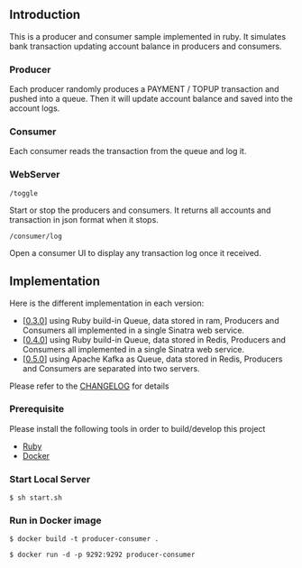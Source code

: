## Introduction
This is a producer and consumer sample implemented in ruby. 
It simulates bank transaction updating account balance in producers and consumers.

### Producer
Each producer randomly produces a PAYMENT / TOPUP transaction and pushed into a queue.
Then it will update account balance and saved into the account logs.

### Consumer
Each consumer reads the transaction from the queue and log it. 

### WebServer

`/toggle`

Start or stop the producers and consumers. 
It returns all accounts and transaction in json format when it stops.

`/consumer/log`

Open a consumer UI to display any transaction log once it received.

## Implementation

Here is the different implementation in each version:
* [[0.3.0]()] using Ruby build-in Queue, data stored in ram, Producers and Consumers all implemented in a single Sinatra web service.
* [[0.4.0]()] using Ruby build-in Queue, data stored in Redis, Producers and Consumers all implemented in a single Sinatra web service.
* [[0.5.0]()] using Apache Kafka as Queue, data stored in Redis, Producers and Consumers are separated into two servers. 

Please refer to the [CHANGELOG](./CHANGELOG) for details

### Prerequisite
Please install the following tools in order to build/develop this project

* [Ruby](https://www.ruby-lang.org)
* [Docker](https://docs.docker.com/install/)


### Start Local Server
`$ sh start.sh`

### Run in Docker image

`$ docker build -t producer-consumer .`

`$ docker run -d -p 9292:9292 producer-consumer`